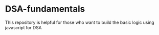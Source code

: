 # DSA-fundamentals
This repository is helpful for those who want to build the basic logic  using javascript for DSA

